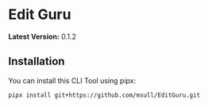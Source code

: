 # Edit Guru

**Latest Version:** 0.1.2

## Installation

You can install this CLI Tool using pipx:

```bash
pipx install git+https://github.com/msull/EditGuru.git
```
